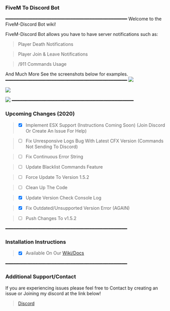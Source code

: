 ### FiveM To Discord Bot
━━━━━━━━━━━━━━━━━━━━━━━━━━━━━━━━━━━━━━━━━━━━━
Welcome to the FiveM-Discord Bot wiki!

FiveM-Discord Bot allows you have to have server notifications such as:

> Player Death Notifications

> Player Join & Leave Notifications

> /911 Commands Usage

And Much More See the screenshots below for examples.
━━━━━━━━━━━━━━━━━━━━━━━━━━━━━━━━━━━━━━━━━━━━━
![](https://i.imgur.com/e0LFjH4.png)

![](https://i.imgur.com/xZDEWLw.png)

![](https://i.imgur.com/eckem5w.png)
━━━━━━━━━━━━━━━━━━━━━━━━━━━━━━━━━━━━━━━━━━━━━
### Upcoming Changes (2020)
> - [x] Implement ESX Support (Instructions Coming Soon) (Join Discord Or Create An Issue For Help)

> - [ ] Fix Unresponsive Logs Bug With Latest CFX Version (Commands Not Sending To Discord)

> - [ ] Fix Continuous Error String

> - [ ] Update Blacklist Commands Feature

> - [ ] Force Update To Version 1.5.2

> - [ ] Clean Up The Code

> - [x] Update Version Check Console Log

> - [x] Fix Outdated/Unsupported Version Error (AGAIN)

> - [ ] Push Changes To v1.5.2

━━━━━━━━━━━━━━━━━━━━━━━━━━━━━━━━━━━━━━━━━━━━━
### Installation Instructions
> - [x] Available On Our [Wiki/Docs](https://github.com/toxic-developer/FiveM-Discord-Bot/wiki/Home)

━━━━━━━━━━━━━━━━━━━━━━━━━━━━━━━━━━━━━━━━━━━━━
### Additional Support/Contact
If you are experiencing issues please feel free to Contact by creating an issue or Joining my discord at the link below!

> [Discord](https://discord.io/Toxic-Team)

